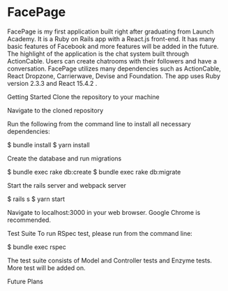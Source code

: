 # FacePage

FacePage is my first application built right after graduating from Launch Academy. It is a Ruby on Rails app with a React.js front-end. It has many basic features of Facebook and more features will be added in the future. The highlight of the application is the chat system built through ActionCable. Users can create chatrooms with their followers and have a conversation. FacePage utilizes many dependencies such as ActionCable, React Dropzone, Carrierwave, Devise and Foundation. The app uses Ruby version 2.3.3 and React 15.4.2 .

Getting Started
Clone the repository to your machine

Navigate to the cloned repository

Run the following from the command line to install all necessary dependencies:

$ bundle install
$ yarn install

Create the database and run migrations

$ bundle exec rake db:create
$ bundle exec rake db:migrate

Start the rails server and webpack server

$ rails s
$ yarn start

Navigate to localhost:3000 in your web browser. Google Chrome is recommended.

Test Suite
To run RSpec test, please run from the command line:

$ bundle exec rspec

The test suite consists of Model and Controller tests and Enzyme tests. More test will be added on.

Future Plans
